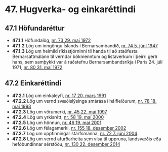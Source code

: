 # 47. Hugverka- og einkaréttindi

## 47.1 Höfundaréttur

* __47.1.1__ Höfundalög, [nr. 73 29. maí 1972](1972073.md)
* __47.1.2__ Lög um inngöngu Íslands í Bernarsambandið, [nr. 74 5. júní 1947](1947074.md)
* __47.1.3__ Lög um heimild ríkisstjórninni til handa til að staðfesta Bernarsáttmálann til verndar bókmenntum og listaverkum í þeirri gerð hans, sem samþykkt var á ráðstefnu Bernarsambandsríkja í París 24. júlí 1971, [nr. 80 31. maí 1972](1972080.md)

## 47.2 Einkaréttindi

* __47.2.1__ Lög um einkaleyfi, [nr. 17 20. mars 1991](1991017.md)
* __47.2.2__ Lög um vernd svæðislýsinga smárása í hálfleiðurum, [nr. 78 18. maí 1993](1993078.md)
* __47.2.3__ Lög um vörumerki, [nr. 45 22. maí 1997](1997045.md)
* __47.2.4__ Lög um yrkisrétt, [nr. 58 19. maí 2000](2000058.md)
* __47.2.5__ Lög um hönnun, [nr. 46 19. maí 2001](2001046.md)
* __47.2.6__ Lög um félagamerki, [nr. 155 18. desember 2002](2002155.md)
* __47.2.7__ Lög um uppfinningar starfsmanna, [nr. 72 7. júní 2004](2004072.md)
* __47.2.8__ Lög um vernd afurðarheita sem vísa til uppruna, landsvæðis eða hefðbundinnar sérstöðu, [nr. 130 22. desember 2014](2014130.md)

